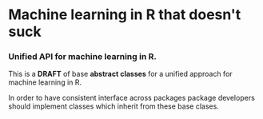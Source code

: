 
# Machine learning in R that doesn't suck
 
### Unified API for machine learning in R.

This is a **DRAFT** of base **abstract classes** for a unified approach for machine learning in R.

In order to have consistent interface across packages package developers should implement classes which inherit from these base clases. 
